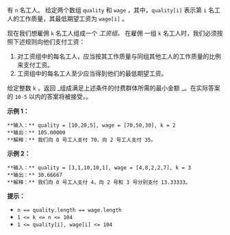 有 `n` 名工人。 给定两个数组 `quality` 和 `wage` ，其中，`quality[i]` 表示第 `i`
名工人的工作质量，其最低期望工资为 `wage[i]` 。

现在我们想雇佣 `k` 名工人组成一个 _工资组。_ 在雇佣 一组 `k` 名工人时，我们必须按照下述规则向他们支付工资：

  1. 对工资组中的每名工人，应当按其工作质量与同组其他工人的工作质量的比例来支付工资。
  2. 工资组中的每名工人至少应当得到他们的最低期望工资。

给定整数 `k` ，返回 _组成满足上述条件的付费群体所需的最小金额  _。在实际答案的 `10-5` 以内的答案将被接受。。



**示例 1：**

    
    
    **输入：** quality = [10,20,5], wage = [70,50,30], k = 2
    **输出：** 105.00000
    **解释：** 我们向 0 号工人支付 70，向 2 号工人支付 35。

**示例 2：**

    
    
    **输入：** quality = [3,1,10,10,1], wage = [4,8,2,2,7], k = 3
    **输出：** 30.66667
    **解释：** 我们向 0 号工人支付 4，向 2 号和 3 号分别支付 13.33333。



**提示：**

  * `n == quality.length == wage.length`
  * `1 <= k <= n <= 104`
  * `1 <= quality[i], wage[i] <= 104`

